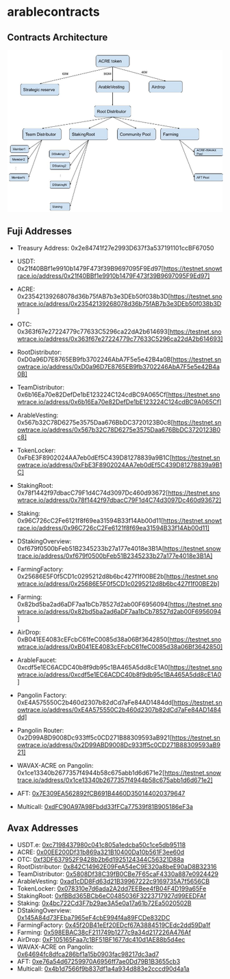 # arablecontracts

## Contracts Architecture

![Architecture](imgs/structure.jpg)

## Fuji Addresses

- Treasury Address: 0x2e84741f27e2993D637f3a537191101ccBF67050

- USDT: 0x21f40BBf1e9910b1479F473f39B9697095F9Ed97[https://testnet.snowtrace.io/address/0x21f40BBf1e9910b1479F473f39B9697095F9Ed97]
- ACRE: 0x23542139268078d36b75fAB7b3e3DEb50f038b3D[https://testnet.snowtrace.io/address/0x23542139268078d36b75fAB7b3e3DEb50f038b3D]
- OTC: 0x363f67e27224779c77633C5296ca22dA2b614693[https://testnet.snowtrace.io/address/0x363f67e27224779c77633C5296ca22dA2b614693]
- RootDistributor: 0xD0a96D7E8765EB9fb3702246AbA7F5e5e42B4a0B[https://testnet.snowtrace.io/address/0xD0a96D7E8765EB9fb3702246AbA7F5e5e42B4a0B]
- TeamDistributor: 0x6b16Ea70e82DefDe1bE123224C124cdBC9A065Cf[https://testnet.snowtrace.io/address/0x6b16Ea70e82DefDe1bE123224C124cdBC9A065Cf]
- ArableVesting: 0x567b32C78D6275e3575Daa676BbDC3720123B0c8[https://testnet.snowtrace.io/address/0x567b32C78D6275e3575Daa676BbDC3720123B0c8]
- TokenLocker: 0xFbE3F8902024AA7eb0dEf5C439D81278839a9B1C[https://testnet.snowtrace.io/address/0xFbE3F8902024AA7eb0dEf5C439D81278839a9B1C]
- StakingRoot: 0x78f1442f97dbacC79F1d4C74d3097Dc460d93672[https://testnet.snowtrace.io/address/0x78f1442f97dbacC79F1d4C74d3097Dc460d93672]
- Staking: 0x96C726cC2Fe6121f8f69ea31594B33f14Ab00d11[https://testnet.snowtrace.io/address/0x96C726cC2Fe6121f8f69ea31594B33f14Ab00d11]
- DStakingOverview: 0xf679f0500bFeb51B2345233b27a177e4018e3B1A[https://testnet.snowtrace.io/address/0xf679f0500bFeb51B2345233b27a177e4018e3B1A]
- FarmingFactory: 0x25686E5F0f5CD1c0295212d8b6bc427f1f00BE2b[https://testnet.snowtrace.io/address/0x25686E5F0f5CD1c0295212d8b6bc427f1f00BE2b]
- Farming: 0x82bd5ba2ad6aDF7aa1bCb78527d2ab00F6956094[https://testnet.snowtrace.io/address/0x82bd5ba2ad6aDF7aa1bCb78527d2ab00F6956094]
- AirDrop: 0xB041EE4083cEFcbC61feC0085d38a06Bf3642850[https://testnet.snowtrace.io/address/0xB041EE4083cEFcbC61feC0085d38a06Bf3642850]
- ArableFaucet: 0xcdf5e1EC6ACDC40b8f9db95c1BA465A5dd8cE1A0[https://testnet.snowtrace.io/address/0xcdf5e1EC6ACDC40b8f9db95c1BA465A5dd8cE1A0]
- Pangolin Factory: 0xE4A575550C2b460d2307b82dCd7aFe84AD1484dd[https://testnet.snowtrace.io/address/0xE4A575550C2b460d2307b82dCd7aFe84AD1484dd]
- Pangolin Router: 0x2D99ABD9008Dc933ff5c0CD271B88309593aB921[https://testnet.snowtrace.io/address/0x2D99ABD9008Dc933ff5c0CD271B88309593aB921]
- WAVAX-ACRE on Pangolin: 0x1ce13340b2677357f4944b58c675abb1d6d671e2[https://testnet.snowtrace.io/address/0x1ce13340b2677357f4944b58c675abb1d6d671e2]
- AFT: [0x7E309EA562892fCB691B4460D350144020379647](https://testnet.snowtrace.io/address/0x7E309EA562892fCB691B4460D350144020379647)
- Multicall: [0xdFC90A97A98Fbdd33fFCa77539f81B905186eF3a](https://testnet.snowtrace.io/address/0xdFC90A97A98Fbdd33fFCa77539f81B905186eF3a)

## Avax Addresses

- USDT.e: [0xc7198437980c041c805a1edcba50c1ce5db95118](https://snowtrace.io/address/0xc7198437980c041c805a1edcba50c1ce5db95118)
- ACRE: [0x00EE200Df31b869a321B10400Da10b561F3ee60d](https://snowtrace.io/address/0x00EE200Df31b869a321B10400Da10b561F3ee60d)
- OTC: [0xf3DF637952F9428b2b6d1925124344C56321D88a](https://snowtrace.io/address/0xf3DF637952F9428b2b6d1925124344C56321D88a)
- RootDistributor: [0x842C14962E09FeA54eC9E320a8beE90aD8B32316](https://snowtrace.io/address/0x842C14962E09FeA54eC9E320a8beE90aD8B32316)
- TeamDistributor: [0x5808Df38C39fB0CBe7F65caF4330a887e0924429](https://snowtrace.io/address/0x5808Df38C39fB0CBe7F65caF4330a887e0924429)
- ArableVesting: [0xad1cDD8Fd63d21B39967222c9169735A7f5656CB](https://snowtrace.io/address/0xad1cDD8Fd63d21B39967222c9169735A7f5656CB)
- TokenLocker: [0x078310e7d6ada2A2dd7EEBee4fB04F4D199a65Fe](https://snowtrace.io/address/0x078310e7d6ada2A2dd7EEBee4fB04F4D199a65Fe)
- StakingRoot: [0xfBBd365BCb6eC0485036F3223717927d99EEDFAf](https://snowtrace.io/address/0xfBBd365BCb6eC0485036F3223717927d99EEDFAf)
- Staking: [0x4bc722Cd3F7b29ae3A5e0a17a61b72Ea5020502B](https://snowtrace.io/address/0x4bc722Cd3F7b29ae3A5e0a17a61b72Ea5020502B)
- DStakingOverview: [0x145A84d73FEba7965eF4cbE994f4a89FCDe832DC](https://snowtrace.io/address/0x145A84d73FEba7965eF4cbE994f4a89FCDe832DC)
- FarmingFactory: [0x45f20B41eEf20EDcf67A3884519CEdc2dd59Da1f](https://snowtrace.io/address/0x45f20B41eEf20EDcf67A3884519CEdc2dd59Da1f)
- Farming: [0x598EBAC38cF211749b1277c9a34d217226A476Af](https://snowtrace.io/address/0x598EBAC38cF211749b1277c9a34d217226A476Af)
- AirDrop: [0xF105165Faa7c1BF51BF1677dc410d1AE88b5d4ec](https://snowtrace.io/address/0xF105165Faa7c1BF51BF1677dc410d1AE88b5d4ec)
- WAVAX-ACRE on Pangolin: [0x64694fc8dfca286bf1a15b0903fac98217dc3ad7](https://snowtrace.io/address/0x64694fc8dfca286bf1a15b0903fac98217dc3ad7)
- AFT: [0xe76a54d67259970A6956ff7ae0Dd79B1B3655cb3](https://snowtrace.io/address/0xe76a54d67259970A6956ff7ae0Dd79B1B3655cb3)
- Multicall: [0x4b1d7566f9b837df1a4a934d883e2cccd90d4a1a](https://snowtrace.io/address/0x4b1d7566f9b837df1a4a934d883e2cccd90d4a1a)
